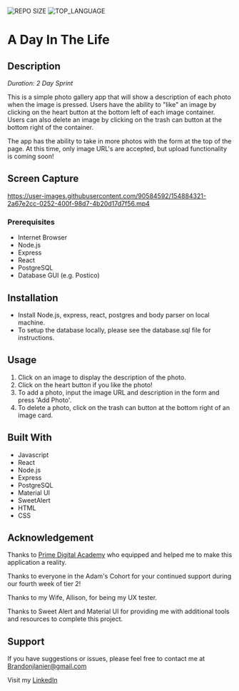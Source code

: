 ![REPO SIZE](https://img.shields.io/github/repo-size/brandon-lanier/weekend-react-gallery.svg?style=flat-square)
![TOP_LANGUAGE](https://img.shields.io/github/languages/top/brandon-lanier/weekend-react-gallery.svg?style=flat-square)
# A Day In The Life

## Description

_Duration: 2 Day Sprint_

This is a simple photo gallery app that will show a description of each photo when the image is pressed.  Users have the ability to "like" an image by clicking on the heart button at the bottom left of each image container.  Users can also delete an image by clicking on the trash can button at the bottom right of the container.

The app has the ability to take in more photos with the form at the top of the page.  At this time, only image URL's are accepted, but upload functionality is coming soon!

## Screen Capture

https://user-images.githubusercontent.com/90584592/154884321-2a67e2cc-0252-400f-98d7-4b20d17d7f56.mp4


### Prerequisites

- Internet Browser
- Node.js
- Express
- React
- PostgreSQL
- Database GUI (e.g. Postico)


## Installation

- Install Node.js, express, react, postgres and body parser on local machine.
- To setup the database locally, please see the database.sql file for instructions.


## Usage

1. Click on an image to display the description of the photo.
2. Click on the heart button if you like the photo!
3. To add a photo, input the image URL and description in the form and press 'Add Photo'.
4. To delete a photo, click on the trash can button at the bottom right of an image card.


## Built With

- Javascript
- React
- Node.js
- Express
- PostgreSQL
- Material UI
- SweetAlert
- HTML
- CSS
## Acknowledgement
Thanks to [Prime Digital Academy](www.primeacademy.io) who equipped and helped me to make this application a reality. 

Thanks to everyone in the Adam's Cohort for your continued support during our fourth week of tier 2!

Thanks to my Wife, Allison, for being my UX tester.

Thanks to Sweet Alert and Material UI for providing me with additional tools and resources to complete this project.

## Support
If you have suggestions or issues, please feel free to contact me at [Brandonjlanier@gmail.com](mailto:brandonjlanier@gmail.com)

Visit my [LinkedIn](https://www.linkedin.com/in/brandon-lanier-b5678b26/)
